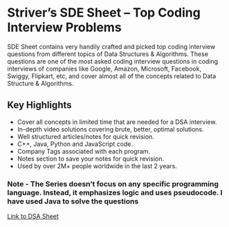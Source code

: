 # Striver’s SDE Sheet – Top Coding Interview Problems

SDE Sheet contains very handily crafted and picked top coding interview questions from different topics of Data Structures & Algorithms. These questions are one of the most asked coding interview questions in coding interviews of companies like Google, Amazon, Microsoft, Facebook, Swiggy, Flipkart, etc, and cover almost all of the concepts related to Data Structure & Algorithms.

## Key Highlights

- Cover all concepts in limited time that are needed for a DSA interview.
- In-depth video solutions covering brute, better, optimal solutions.
- Well structured articles/notes for quick revision.
- C++, Java, Python and JavaScript code.
- Company Tags associated with each program.
- Notes section to save your notes for quick revision.
- Used by over 2M+ people worldwide in the last 2 years.

### Note - The Series doesn’t focus on any specific programming language. Instead, it emphasizes logic and uses pseudocode. I have used Java to solve the questions

[Link to DSA Sheet](https://takeuforward.org/interviews/strivers-sde-sheet-top-coding-interview-problems)

